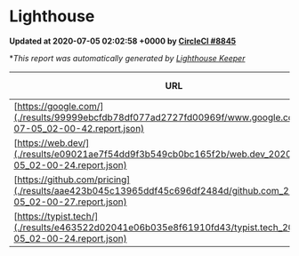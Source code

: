 
# Lighthouse

**Updated at 2020-07-05 02:02:58 +0000 by [CircleCI #8845](https://circleci.com/gh/ItinerisLtd/lighthouse-keeper-example/8845)**

**This report was automatically generated by [Lighthouse Keeper](https://github.com/itinerisltd/lighthouse-keeper)*

| URL | Performance | Accessibility | Best Practices | SEO | PWA | Updated At |
| --- | --- | --- | --- | --- | --- | --- |
| [https://google.com/](./results/99999ebcfdb78df077ad2727fd00969f/www.google.com_2020-07-05_02-00-42.report.json) | 0.82 | 0.88 | 0.92 | 0.83 | 0.54 | 2020-07-05T02:00:42.888Z |
| [https://web.dev/](./results/e09021ae7f54dd9f3b549cb0bc165f2b/web.dev_2020-07-05_02-00-24.report.json) | 0.92 | 1 | 1 | 0.99 | 0.96 | 2020-07-05T02:00:24.527Z |
| [https://github.com/pricing](./results/aae423b045c13965ddf45c696df2484d/github.com_2020-07-05_02-00-27.report.json) | 0.45 | 0.96 | 1 | 0.92 | 0.54 | 2020-07-05T02:00:27.924Z |
| [https://typist.tech/](./results/e463522d02041e06b035e8f61910fd43/typist.tech_2020-07-05_02-00-24.report.json) | 0.9 | 0.92 | 0.92 | 0.99 | 0.57 | 2020-07-05T02:00:24.686Z |

